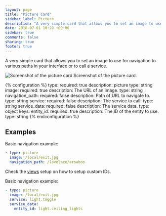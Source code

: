 ```yaml
---
layout: page
title: "Picture Card"
sidebar_label: Picture
description: "A very simple card that allows you to set an image to use for navigation to various paths in your interface or to call a service."
date: 2018-07-01 10:28 +00:00
sidebar: true
comments: false
sharing: true
footer: true
---
```


A very simple card that allows you to set an image to use for navigation to various paths in your interface or to call a service.

<p class='img'>
<img src='/images/lovelace/lovelace_picture.png' alt='Screenshot of the picture card'>
Screenshot of the picture card.
</p>

{% configuration %}
type:
  required: true
  description: picture
  type: string
image:
  required: true
  description: The URL of an image.
  type: string
navigation_path:
  required: false
  description: Path of URL to navigate to.
  type: string
service:
  required: false
  description: The service to call.
  type: string
service_data:
  required: false
  description: The service data.
  type: object
  keys:
    entity_id:
      required: true
      description: The ID of the entity to use.
      type: string
{% endconfiguration %}

## Examples

Basic navigation example:

```yaml
- type: picture
  image: /local/exit.jpg
  navigation_path: /lovelace/arsaboo
```

Check the [views](/lovelace/views/) setup on how to setup custom IDs.

Basic navigation example:

```yaml
- type: picture
  image: /local/exit.jpg
  service: light.toggle
  service_data:
    entity_id: light.ceiling_lights
```
